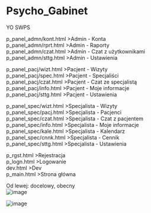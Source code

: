 # Psycho_Gabinet
 YO SWPS 
 
p_panel_admn/kont.html  >Admin - Konta<br>
p_panel_admn/rprt.html >Admin - Raporty<br>
p_panel_admn/czat.html  >Admin - Czat z użytkownikami<br>
p_panel_admn/sttg.html  >Admin - Ustawienia<br>

p_panel_pacj/wizt.html  >Pacjent - Wizyty<br>
p_panel_pacj/spec.html  >Pacjent - Specjaliści<br>
p_panel_pacj/czat.html  >Pacjent - Czat ze specjalistą<br>
p_panel_pacj/info.html  >Pacjent - Moje informacje<br>
p_panel_pacj/sttg.html  >Pacjent - Ustawienia<br>

p_panel_spec/wizt.html  >Specjalista - Wizyty<br>
p_panel_spec/pacj.html  >Specjalista - Pacjenci<br>
p_panel_spec/czat.html  >Specjalista - Czat z pacjentem<br>
p_panel_spec/info.html  >Specjalista - Moje informacje<br>
p_panel_spec/kale.html  >Specjalista - Kalendarz<br>
p_panel_spec/cnnk.html  >Specjalista - Cennik<br>
p_panel_spec/sttg.html  >Specjalista - Ustawienia<br>

p_rgst.html             >Rejestracja  <br>
p_logn.html             >Logowanie  <br>
dev.html                >Dev  <br>
p_main.html             >Strona główna  <br>

Od lewej: docelowy, obecny<br>
![image](https://user-images.githubusercontent.com/102161796/204674740-9f5691a9-2a87-4b36-a9d4-26b6d75c3a40.png)

![image](https://user-images.githubusercontent.com/102161796/204674836-9f3b857c-1a58-4fcf-baa8-aadbc9f94be5.png)

